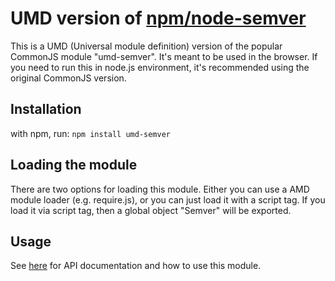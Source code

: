 # UMD version of [npm/node-semver](https://github.com/npm/node-semver)

This is a UMD (Universal module definition) version of the popular CommonJS module "umd-semver". It's meant to be used in the browser.
If you need to run this in node.js environment, it's recommended using the original CommonJS version.


## Installation

with npm, run: `npm install umd-semver`

## Loading the module

There are two options for loading this module. Either you can use a AMD module loader (e.g. require.js), or you can just load it with a script tag. If you load it via script tag, then a global object "Semver" will be exported.

## Usage

See [here](https://github.com/npm/node-semver) for API documentation and how to use this module.

